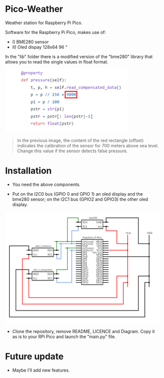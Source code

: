# Pico-Weather
Weather station for Raspberry Pi Pico.

Software for the Raspberry Pi Pico, makes use of:
* I) BME280 sensor
* II) Oled dispay 128x64 96 "

In the "lib" folder there is a modified version of the "bme280" library that allows you to read the single values in float format.

![alt text](img/calibration.png "pico-weather_diagram")
> In the previous image, the content of the red rectangle (offset) indicates the calibration of the sensor for 700 meters above sea level. Change this value if the sensor detects false pressure.

# Installation
* You need the above components.

* Put on the I2C0 bus (GPIO 0 and GPIO 1) an oled display and the bme280 sensor; 
on the I2C1 bus (GPIO2 and GPIO3) the other oled display.

![alt text](img/pico-weather_diagram.png "pico-weather_diagram")

* Clone the repository, remove README, LICENCE and Diagram. Copy it as is to your RPi Pico and launch the "main.py" file.

# Future update
* Maybe I'll add new features.
